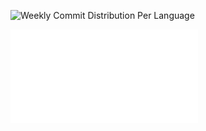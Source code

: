 ![Weekly Commit Distribution Per Language](./commit_distribution_week_04.png)

![Resume / CV](./cv-public.pdf)
